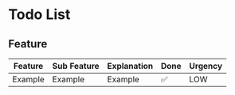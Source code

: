 # Todo List
## Feature

| Feature | Sub Feature | Explanation | Done | Urgency |
| --- | --- | --- | --- | --- |
| Example | Example  |Example | ✅ | LOW |
